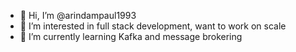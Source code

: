 - 👋 Hi, I’m @arindampaul1993
- 👀 I’m interested in full stack development, want to work on scale
- 🌱 I’m currently learning Kafka and message brokering

<!---
arindampaul1993/arindampaul1993 is a ✨ special ✨ repository because its `README.md` (this file) appears on your GitHub profile.
You can click the Preview link to take a look at your changes.
--->
